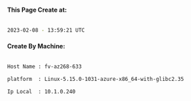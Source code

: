 
   
#### This Page Create at:

```bash

2023-02-08 - 13:59:21 UTC

```

#### Create By Machine:

```bash

Host Name : fv-az268-633

platform  : Linux-5.15.0-1031-azure-x86_64-with-glibc2.35

Ip Local  : 10.1.0.240

```

